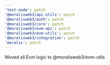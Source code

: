 ```yaml
---
'test-node': patch
'@moralisweb3/api-utils': patch
'@moralisweb3/auth': patch
'@moralisweb3/core': patch
'@moralisweb3/evm-api': patch
'@moralisweb3/evm-utils': patch
'@moralisweb3/integration': patch
'moralis': patch
---
```


Moved all Evm logic to @moralisweb3/evm-utils
